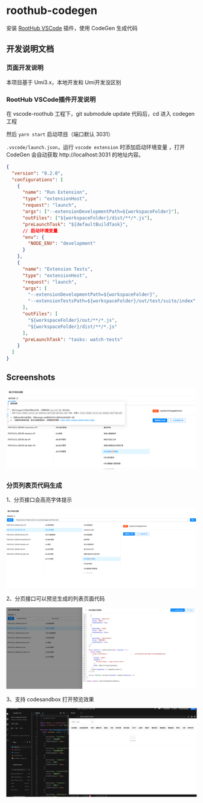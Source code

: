 # roothub-codegen

安装 [RootHub VSCode](https://marketplace.visualstudio.com/items?itemName=giscafer.roothub) 插件，使用 CodeGen 生成代码
## 开发说明文档

### 页面开发说明

本项目基于 Umi3.x，本地开发和 Umi开发没区别
### RootHub VSCode插件开发说明

在 vscode-roothub 工程下，git submodule update 代码后，cd 进入 codegen 工程

然后 `yarn start` 启动项目（端口默认 3031）

`.vscode/launch.json`，运行 `vscode extension` 时添加启动环境变量 ，打开 CodeGen 会自动获取 http://localhost:3031 的地址内容。

```json
{
  "version": "0.2.0",
  "configurations": [
    {
      "name": "Run Extension",
      "type": "extensionHost",
      "request": "launch",
      "args": ["--extensionDevelopmentPath=${workspaceFolder}"],
      "outFiles": ["${workspaceFolder}/dist/**/*.js"],
      "preLaunchTask": "${defaultBuildTask}",
      // 启动环境变量
      "env": {
        "NODE_ENV": "development"
      }
    },
    {
      "name": "Extension Tests",
      "type": "extensionHost",
      "request": "launch",
      "args": [
        "--extensionDevelopmentPath=${workspaceFolder}",
        "--extensionTestsPath=${workspaceFolder}/out/test/suite/index"
      ],
      "outFiles": [
        "${workspaceFolder}/out/**/*.js",
        "${workspaceFolder}/dist/**/*.js"
      ],
      "preLaunchTask": "tasks: watch-tests"
    }
  ]
}
```

## Screenshots

![](./screenshots/image3.png)

### 分页列表页代码生成

1、分页接口会高亮字体提示

![](./screenshots/image1.png)

2、分页接口可以预览生成的列表页面代码

![](./screenshots/image2.png)

3、支持 codesandbox 打开预览效果

![](./screenshots/image4.png)
